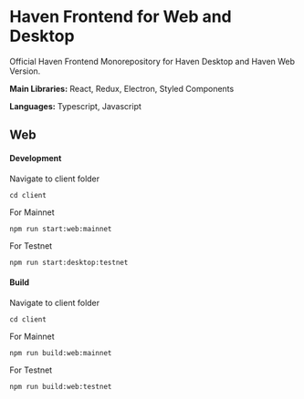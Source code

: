 # Haven Frontend for Web and Desktop


Official Haven Frontend Monorepository for Haven Desktop and Haven Web Version.

**Main Libraries:** React, Redux, Electron, Styled Components

**Languages:** Typescript, Javascript

## Web

#### Development

Navigate to client folder

`cd client`


For Mainnet


`npm run start:web:mainnet`

For Testnet

`npm run start:desktop:testnet`

#### Build 

Navigate to client folder

`cd client`


For Mainnet

`npm run build:web:mainnet`

For Testnet

`npm run build:web:testnet`
